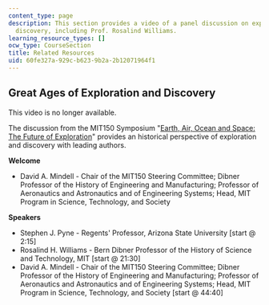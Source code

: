 ```yaml
---
content_type: page
description: This section provides a video of a panel discussion on exploration and
  discovery, including Prof. Rosalind Williams.
learning_resource_types: []
ocw_type: CourseSection
title: Related Resources
uid: 60fe327a-929c-b623-9b2a-2b12071964f1
---
```


Great Ages of Exploration and Discovery
---------------------------------------

This video is no longer available.

The discussion from the MIT150 Symposium "[Earth, Air, Ocean and Space: The Future of Exploration](http://news.mit.edu/2011/symposium-earth-air-ocean-and-space-future-exploration)" provides an historical perspective of exploration and discovery with leading authors.

**Welcome**

*   David A. Mindell - Chair of the MIT150 Steering Committee; Dibner Professor of the History of Engineering and Manufacturing; Professor of Aeronautics and Astronautics and of Engineering Systems; Head, MIT Program in Science, Technology, and Society

**Speakers**

*   Stephen J. Pyne - Regents' Professor, Arizona State University \[start @ 2:15\]
*   Rosalind H. Williams - Bern Dibner Professor of the History of Science and Technology, MIT \[start @ 21:30\]
*   David A. Mindell - Chair of the MIT150 Steering Committee; Dibner Professor of the History of Engineering and Manufacturing; Professor of Aeronautics and Astronautics and of Engineering Systems; Head, MIT Program in Science, Technology, and Society \[start @ 44:40\]